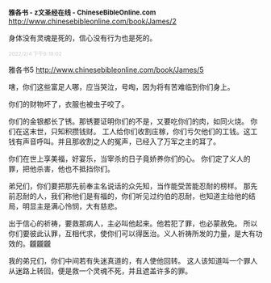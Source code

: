 <font size="2"><b>
雅各书 - z文圣经在线 - ChineseBibleOnline.com</b></font><br>
http://www.chinesebibleonline.com/book/James/2

身体没有灵魂是死的，信心没有行为也是死的。

<font size="1" style="color:#DCDCDC"><b>2022/2/4 下午9:19:02</b></font><br>

雅各书5
http://www.chinesebibleonline.com/book/James/5

嗐，你们这些富足人哪，应当哭泣，号啕，因为将有苦难临到你们身上。

  你们的财物坏了，衣服也被虫子咬了。

你们的金银都长了锈。那锈要证明你们的不是，又要吃你们的肉，如同火烧。
你们在这末世，只知积攒钱财。
工人给你们收割庄稼，你们亏欠他们的工钱。这工钱有声音呼叫。并且那收割之人的冤声，已经入了万军之主的耳了。

你们在世上享美福，好宴乐，当宰杀的日子竟娇养你们的心。
你们定了义人的罪，把他杀害，他也不抵挡你们。

弟兄们，你们要把那先前奉主名说话的众先知，当作能受苦能忍耐的榜样。
那先前忍耐的人，我们称他们是有福的，你们听见过约伯的忍耐，也知道主给他的结局，明显主是满心怜悯，大有慈悲。

出于信心的祈祷，要救那病人，主必叫他起来。他若犯了罪，也必蒙赦免。
所以你们要彼此认罪，互相代求，使你们可以得医治。义人祈祷所发的力量，是大有功效的。龖龖龖

我的弟兄们，你们中间若有失迷真道的，有人使他回转。
这人该知道叫一个罪人从迷路上转回，便是救一个灵魂不死，并且遮盖许多的罪。
